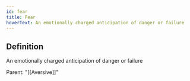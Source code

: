 ```yaml
---
id: fear
title: Fear
hoverText: An emotionally charged anticipation of danger or failure
---
```

## Definition
An emotionally charged anticipation of danger or failure

Parent: "[[Aversive]]"